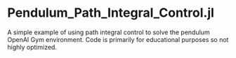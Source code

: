 # Pendulum_Path_Integral_Control.jl
A simple example of using path integral control to solve the pendulum OpenAI Gym environment. Code is primarily for educational purposes so not highly optimized.
